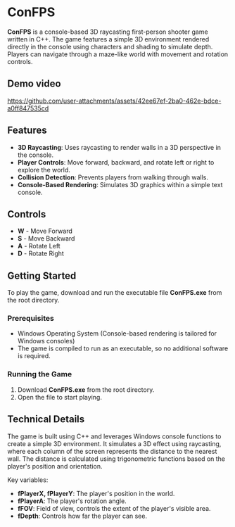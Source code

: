 # ConFPS

**ConFPS** is a console-based 3D raycasting first-person shooter game written in C++. The game features a simple 3D environment rendered directly in the console using characters and shading to simulate depth. Players can navigate through a maze-like world with movement and rotation controls.

## Demo video

https://github.com/user-attachments/assets/42ee67ef-2ba0-462e-bdce-a0ff847535cd

## Features

- **3D Raycasting**: Uses raycasting to render walls in a 3D perspective in the console.
- **Player Controls**: Move forward, backward, and rotate left or right to explore the world.
- **Collision Detection**: Prevents players from walking through walls.
- **Console-Based Rendering**: Simulates 3D graphics within a simple text console.

## Controls

- **W** - Move Forward
- **S** - Move Backward
- **A** - Rotate Left
- **D** - Rotate Right

## Getting Started

To play the game, download and run the executable file **ConFPS.exe** from the root directory.

### Prerequisites

- Windows Operating System (Console-based rendering is tailored for Windows consoles)
- The game is compiled to run as an executable, so no additional software is required.

### Running the Game

1. Download **ConFPS.exe** from the root directory.
2. Open the file to start playing.

## Technical Details

The game is built using C++ and leverages Windows console functions to create a simple 3D environment. It simulates a 3D effect using raycasting, where each column of the screen represents the distance to the nearest wall. The distance is calculated using trigonometric functions based on the player's position and orientation.

Key variables:
- **fPlayerX, fPlayerY**: The player's position in the world.
- **fPlayerA**: The player's rotation angle.
- **fFOV**: Field of view, controls the extent of the player's visible area.
- **fDepth**: Controls how far the player can see.
